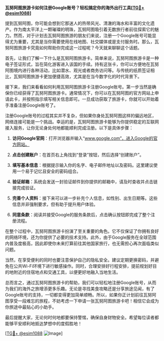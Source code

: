 **瓦努阿图旅游卡如何注册Google账号？轻松搞定你的海外出行工具[[TG💪+ @esim1088](https://t.me/s/esim1088)]**

提到瓦努阿图，你可能会想到它那迷人的热带风光、清澈的海水和丰富的文化遗产。作为南太平洋上一颗璀璨的明珠，瓦努阿图吸引着无数旅行者前往探索它的魅力。然而，对于计划去瓦努阿图旅游的朋友们来说，注册一个Google账号可能显得尤为重要，尤其是当你需要使用在线地图、社交媒体或是支付服务时。那么，瓦努阿图旅游卡究竟如何帮助你完成这一过程呢？今天就来聊聊这个话题。

首先，让我们了解一下什么是瓦努阿图旅游卡。简单来说，瓦努阿图旅游卡是一种电子签证形式，旨在简化游客进入该国的手续。持有这张卡，你可以方便地在瓦努阿图境内进行各种活动，比如潜水、观光或者商务访问等。与传统的纸质签证相比，瓦努阿图旅游卡更加便捷高效，尤其是在当今数字化的时代背景下。

接下来，我们来看看如何利用瓦努阿图旅游卡注册Google账号。第一步当然是确保你已经获得了瓦努阿图旅游卡。通常情况下，你可以在瓦努阿图的官方网站上申请此卡，并按照指示填写相关信息即可。一旦成功获取了旅游卡，你就可以开始着手准备注册Google账号了。

注册Google账号的过程其实并不复杂，但如果你身处瓦努阿图这样的偏远地区，网络连接可能是一个挑战。幸运的是，瓦努阿图旅游卡能够为你提供稳定的互联网接入服务，让你无论身处何地都能顺利完成注册。以下是具体步骤：

1. **访问Google官网**：打开浏览器并输入“www.google.com”，进入Google的官方网站。
   
2. **点击创建账户**：在首页右上角找到“登录”按钮，然后选择“创建账户”。

3. **填写基本信息**：根据提示输入你的名字、电子邮件地址以及密码。这里建议使用一个易于记忆且安全的密码组合。

4. **验证邮箱**：系统会发送一封验证邮件到你提供的邮箱中，请及时查收并点击链接完成验证。

5. **完善个人资料**：接下来可以进一步补充个人信息，如性别、出生日期等。这些信息并非强制要求，但有助于提升用户体验。

6. **同意条款**：阅读并接受Google的服务条款后，点击确认按钮即完成了整个注册流程。

在整个过程中，瓦努阿图旅游卡扮演了至关重要的角色。它不仅保证了你拥有良好的网络环境，还为你提供了必要的技术支持。此外，由于Google服务在全球范围内普及度极高，因此即使你未来打算前往其他国家旅行，也无需担心再次面临类似问题。

当然，在享受便利的同时也要注意保护自己的隐私安全。建议定期更换密码，并避免在公共Wi-Fi环境下进行敏感操作。同时，合理安排好行程安排，提前规划好目的地附近的住宿地点和交通工具，以便更好地融入当地生活。

总而言之，通过瓦努阿图旅游卡的帮助，我们可以轻松地注册Google账号，从而为我们的海外之旅增添更多乐趣。无论是寻找美食攻略还是分享旅途见闻，有了Google账号的支持，一切都变得更加简单顺畅。所以，如果你正计划前往瓦努阿图享受一段难忘的旅程，不妨考虑一下申请一张瓦努阿图旅游卡吧！相信它会成为你旅途中最贴心的小助手。

最后提醒大家，无论何时何地都要保持警惕，确保自身财物安全。希望每位读者都能够平安顺利地抵达梦想中的度假胜地！

[[TG💪+ @esim1088](https://t.me/s/esim1088) ![Image](https://i.postimg.cc/4NQfJmqS/Snipaste-2025-05-13-00-14-12.png)]